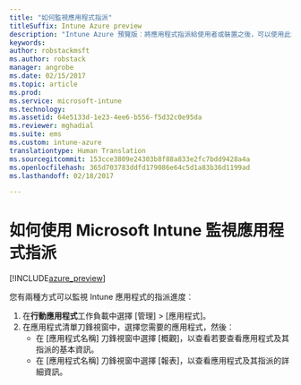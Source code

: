 ```yaml
---
title: "如何監視應用程式指派"
titleSuffix: Intune Azure preview
description: "Intune Azure 預覽版︰將應用程式指派給使用者或裝置之後，可以使用此資訊協助您監視其狀態。"
keywords: 
author: robstackmsft
ms.author: robstack
manager: angrobe
ms.date: 02/15/2017
ms.topic: article
ms.prod: 
ms.service: microsoft-intune
ms.technology: 
ms.assetid: 64e5133d-1e23-4ee6-b556-f5d32c0e95da
ms.reviewer: mghadial
ms.suite: ems
ms.custom: intune-azure
translationtype: Human Translation
ms.sourcegitcommit: 153cce3809e24303b8f88a833e2fc7bdd9428a4a
ms.openlocfilehash: 365d703783ddfd179086e64c5d1a83b36d1199ad
ms.lasthandoff: 02/18/2017

---
```


# <a name="how-to-monitor-app-assignments-with-microsoft-intune"></a>如何使用 Microsoft Intune 監視應用程式指派

[!INCLUDE[azure_preview](../includes/azure_preview.md)]

您有兩種方式可以監視 Intune 應用程式的指派進度︰

1. 在**行動應用程式**工作負載中選擇 [管理]  >  [應用程式]。
2. 在應用程式清單刀鋒視窗中，選擇您需要的應用程式，然後︰
    - 在 [應用程式名稱] 刀鋒視窗中選擇 [概觀]，以查看若要查看應用程式及其指派的基本資訊。
    - 在 [應用程式名稱] 刀鋒視窗中選擇 [報表]，以查看應用程式及其指派的詳細資訊。

